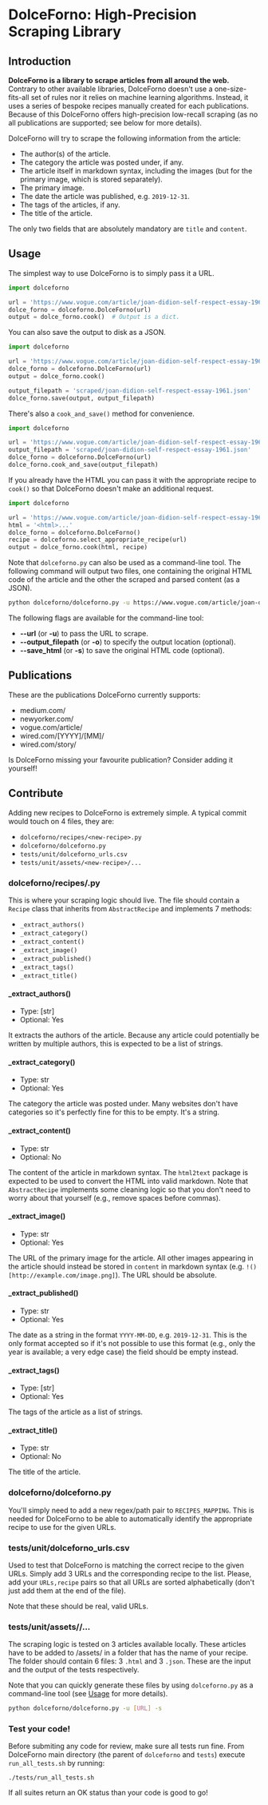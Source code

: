 # DolceForno: High-Precision Scraping Library

## Introduction

**DolceForno is a library to scrape articles from all around the web.** Contrary
to other available libraries, DolceForno doesn't use a one-size-fits-all
set of rules nor it relies on machine learning algorithms. Instead, it uses a
series of bespoke recipes manually created for each publications. Because of
this DolceForno offers high-precision low-recall scraping (as no all
publications are supported; see below for more details).

DolceForno will try to scrape the following information from the article:

- The author(s) of the article.
- The category the article was posted under, if any.
- The article itself in markdown syntax, including the images (but for the
primary image, which is stored separately).
- The primary image.
- The date the article was published, e.g. `2019-12-31`.
- The tags of the articles, if any.
- The title of the article.

The only two fields that are absolutely mandatory are `title` and `content`.

## Usage

The simplest way to use DolceForno is to simply pass it a URL.

```python
import dolceforno

url = 'https://www.vogue.com/article/joan-didion-self-respect-essay-1961'
dolce_forno = dolceforno.DolceForno(url)
output = dolce_forno.cook()  # Output is a dict.
```

You can also save the output to disk as a JSON.

```python
import dolceforno

url = 'https://www.vogue.com/article/joan-didion-self-respect-essay-1961'
dolce_forno = dolceforno.DolceForno(url)
output = dolce_forno.cook()

output_filepath = 'scraped/joan-didion-self-respect-essay-1961.json'
dolce_forno.save(output, output_filepath)
```

There's also a `cook_and_save()` method for convenience.

```python
import dolceforno

url = 'https://www.vogue.com/article/joan-didion-self-respect-essay-1961'
output_filepath = 'scraped/joan-didion-self-respect-essay-1961.json'
dolce_forno = dolceforno.DolceForno(url)
dolce_forno.cook_and_save(output_filepath)
```

If you already have the HTML you can pass it with the appropriate recipe to
`cook()` so that DolceForno doesn't make an additional request.

```python
import dolceforno

url = 'https://www.vogue.com/article/joan-didion-self-respect-essay-1961'
html = '<html>...'
dolce_forno = dolceforno.DolceForno()
recipe = dolceforno.select_appropriate_recipe(url)
output = dolce_forno.cook(html, recipe)
```

Note that `dolceforno.py` can also be used as a command-line tool. The
following command will output two files, one containing the original HTML
code of the article and the other the scraped and parsed content (as a JSON).

```bash
python dolceforno/dolceforno.py -u https://www.vogue.com/article/joan-didion-self-respect-essay-1961 -s
```

The following flags are available for the command-line tool:

- **--url** (or **-u**) to pass the URL to scrape.
- **--output_filepath** (or **-o**) to specify the output location (optional).
- **--save_html** (or **-s**) to save the original HTML code (optional).

## Publications

These are the publications DolceForno currently supports:

- medium.com/
- newyorker.com/
- vogue.com/article/
- wired.com/[YYYY]/[MM]/
- wired.com/story/

Is DolceForno missing your favourite publication? Consider adding it yourself!

## Contribute

Adding new recipes to DolceForno is extremely simple. A typical commit
would touch on 4 files, they are:

- `dolceforno/recipes/<new-recipe>.py`
- `dolceforno/dolceforno.py`
- `tests/unit/dolceforno_urls.csv`
- `tests/unit/assets/<new-recipe>/...`

### dolceforno/recipes/<new-recipe>.py

This is where your scraping logic should live. The file should contain a
`Recipe` class that inherits from `AbstractRecipe` and implements 7 methods:

- `_extract_authors()`
- `_extract_category()`
- `_extract_content()`
- `_extract_image()`
- `_extract_published()`
- `_extract_tags()`
- `_extract_title()`

#### \_extract_authors()

- Type: [str]
- Optional: Yes

It extracts the authors of the article. Because any article could potentially
be written by multiple authors, this is expected to be a list of strings.

#### \_extract_category()

- Type: str
- Optional: Yes

The category the article was posted under. Many websites don't have categories
so it's perfectly fine for this to be empty. It's a string.

#### \_extract_content()

- Type: str
- Optional: No

The content of the article in markdown syntax. The `html2text` package
is expected to be used to convert the HTML into valid markdown. Note that
`AbstractRecipe` implements some cleaning logic so that you don't need to worry
about that yourself (e.g., remove spaces before commas).

#### \_extract_image()

- Type: str
- Optional: Yes

The URL of the primary image for the article. All other images appearing
in the article should instead be stored in `content` in markdown syntax
(e.g. `!()[http://example.com/image.png]`). The URL should be absolute.

#### \_extract_published()

- Type: str
- Optional: Yes

The date as a string in the format `YYYY-MM-DD`, e.g. `2019-12-31`. This is the
only format accepted so if it's not possible to use this format (e.g., only
the year is available; a very edge case) the field should be empty instead.

#### \_extract_tags()

- Type: [str]
- Optional: Yes

The tags of the article as a list of strings.

#### \_extract_title()

- Type: str
- Optional: No

The title of the article.

### dolceforno/dolceforno.py

You'll simply need to add a new regex/path pair to `RECIPES_MAPPING`. This is
needed for DolceForno to be able to automatically identify the appropriate
recipe to use for the given URLs.

### tests/unit/dolceforno_urls.csv

Used to test that DolceForno is matching the correct recipe to the given URLs.
Simply add 3 URLs and the corresponding recipe to the list. Please, add
your `URLs,recipe` pairs so that all URLs are sorted alphabetically (don't just
add them at the end of the file).

Note that these should be real, valid URLs.

### tests/unit/assets/<new-recipe>/...

The scraping logic is tested on 3 articles available locally. These articles
have to be added to /assets/ in a folder that has the name of your recipe. The
folder should contain 6 files: 3 `.html` and 3 `.json`. These are the input
and the output of the tests respectively.

Note that you can quickly generate these files by using `dolceforno.py` as
a command-line tool (see [Usage](#usage) for more details).

```bash
python dolceforno/dolceforno.py -u [URL] -s
```

### Test your code!

Before submiting any code for review, make sure all tests run fine. From
DolceForno main directory (the parent of `dolceforno` and `tests`) execute
`run_all_tests.sh` by running:

`./tests/run_all_tests.sh`

If all suites return an OK status than your code is good to go!
